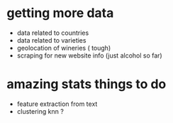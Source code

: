 # getting more data

- data related to countries
- data related to varieties
- geolocation of wineries ( tough)
- scraping for new website info (just alcohol so far)

# amazing stats things to do

- feature extraction from text
- clustering knn ? 

